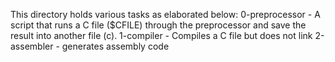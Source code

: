 This directory holds various tasks as elaborated below:
0-preprocessor - A script that runs a C file ($CFILE) through the preprocessor and save the result into another file (c).
1-compiler - Compiles a C file but does not link
2-assembler - generates assembly code
